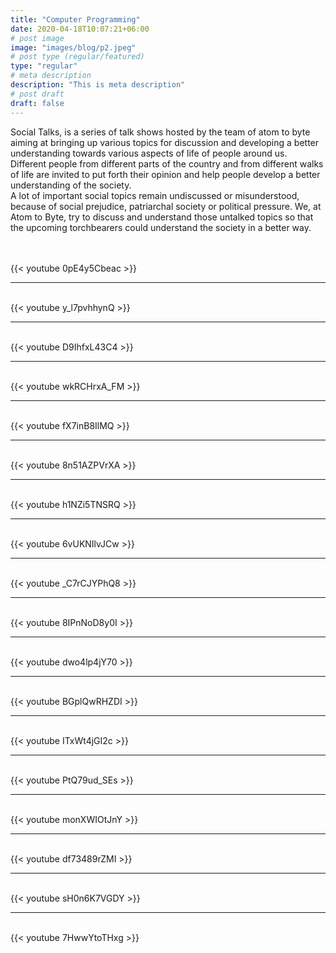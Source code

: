 ```yaml
---
title: "Computer Programming"
date: 2020-04-18T10:07:21+06:00
# post image
image: "images/blog/p2.jpeg"
# post type (regular/featured)
type: "regular"
# meta description
description: "This is meta description"
# post draft
draft: false
---
```


Social Talks, is a series of talk shows hosted by the team of atom to byte aiming at bringing up various topics for discussion and developing a better understanding towards various aspects of life of people around us.<br> 
Different people from different parts of the country and from different walks of life are invited to put forth their opinion and help people develop a better understanding of the society.<br> 
A lot of important social topics remain undiscussed or misunderstood, because of social prejudice, patriarchal society or political pressure. We, at Atom to Byte, try to discuss and understand those untalked topics so that the upcoming torchbearers could understand the society in a better way.





<br>
<br>
{{< youtube 0pE4y5Cbeac >}}
<br>
<hr>
<br>
{{< youtube y_l7pvhhynQ >}}
<br>
<hr>
<br>
{{< youtube D9IhfxL43C4 >}}
<br>
<hr>
<br>
{{< youtube wkRCHrxA_FM >}}
<br>
<hr>
<br>
{{< youtube fX7inB8IlMQ >}}
<br>
<hr>
<br>
{{< youtube 8n51AZPVrXA >}}
<br>
<hr>
<br>
{{< youtube h1NZi5TNSRQ >}}
<br>
<hr>
<br>
{{< youtube 6vUKNIlvJCw >}}
<br>
<hr>
<br>
{{< youtube _C7rCJYPhQ8 >}}
<br>
<hr>
<br>
{{< youtube 8IPnNoD8y0I >}}
<br>
<hr>
<br>
{{< youtube dwo4lp4jY70 >}}
<br>
<hr>
<br>
{{< youtube BGplQwRHZDI >}}
<br>
<hr>
<br>
{{< youtube ITxWt4jGI2c >}}
<br>
<hr>
<br>
{{< youtube PtQ79ud_SEs >}}
<br>
<hr>
<br>
{{< youtube monXWIOtJnY >}}
<br>
<hr>
<br>
{{< youtube df73489rZMI >}}
<br>
<hr>
<br>
{{< youtube sH0n6K7VGDY >}}
<br>
<hr>
<br>
{{< youtube 7HwwYtoTHxg >}}
<br>
<br>
